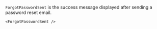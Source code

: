 `ForgotPasswordSent` is the success message displayed after sending a password reset email.

```
<ForgotPasswordSent />
```
